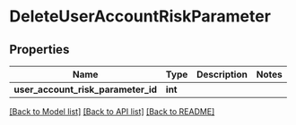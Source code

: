 # DeleteUserAccountRiskParameter

## Properties
Name | Type | Description | Notes
------------ | ------------- | ------------- | -------------
**user_account_risk_parameter_id** | **int** |  | 

[[Back to Model list]](../README.md#documentation-for-models) [[Back to API list]](../README.md#documentation-for-api-endpoints) [[Back to README]](../README.md)



